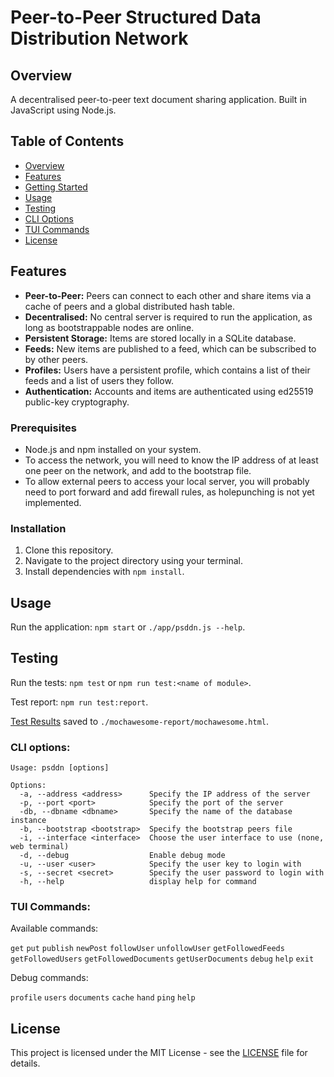 # Peer-to-Peer Structured Data Distribution Network

## Overview
A decentralised peer-to-peer text document sharing application.
Built in JavaScript using Node.js.

## Table of Contents
- [Overview](#overview)
- [Features](#features)
- [Getting Started](#getting-started)
- [Usage](#usage)
- [Testing](#testing)
- [CLI Options](#cli-options)
- [TUI Commands](#tui-commands)
- [License](#license)
<!-- - [Project Structure](#project-structure)
- [Contributing](#contributing) -->

## Features
- **Peer-to-Peer:** Peers can connect to each other and share items via a cache of peers and a global distributed hash table.
- **Decentralised:** No central server is required to run the application, as long as bootstrappable nodes are online.
- **Persistent Storage:** Items are stored locally in a SQLite database. 
- **Feeds:** New items are published to a feed, which can be subscribed to by other peers.
- **Profiles:** Users have a persistent profile, which contains a list of their feeds and a list of users they follow.
- **Authentication:** Accounts and items are authenticated using ed25519 public-key cryptography.


### Prerequisites
- Node.js and npm installed on your system.
- To access the network, you will need to know the IP address of at least one peer on the network, and add to the bootstrap file.
- To allow external peers to access your local server, you will probably need to port forward and add firewall rules, as holepunching is not yet implemented.

### Installation
1. Clone this repository.
2. Navigate to the project directory using your terminal.
3. Install dependencies with `npm install`.

## Usage

Run the application: `npm start` or `./app/psddn.js --help`.  

## Testing

Run the tests: `npm test` or `npm run test:<name of module>`.  

Test report: `npm run test:report`.  

[Test Results](https://tolmdyn.github.io/psddn/mochawesome.html) saved to `./mochawesome-report/mochawesome.html`.

### CLI options:
```
Usage: psddn [options]

Options:
  -a, --address <address>      Specify the IP address of the server
  -p, --port <port>            Specify the port of the server
  -db, --dbname <dbname>       Specify the name of the database instance
  -b, --bootstrap <bootstrap>  Specify the bootstrap peers file
  -i, --interface <interface>  Choose the user interface to use (none, web terminal)
  -d, --debug                  Enable debug mode
  -u, --user <user>            Specify the user key to login with
  -s, --secret <secret>        Specify the user password to login with
  -h, --help                   display help for command
  ```

### TUI Commands:

Available commands:

`get` 
`put` 
`publish` 
`newPost` 
`followUser` 
`unfollowUser` 
`getFollowedFeeds` 
`getFollowedUsers` 
`getFollowedDocuments` 
`getUserDocuments`
`debug` 
`help` 
`exit` 

Debug commands:

`profile` 
`users` 
`documents` 
`cache` 
`hand` 
`ping` 
`help`  

## License
This project is licensed under the MIT License - see the [LICENSE](LICENSE) file for details.
